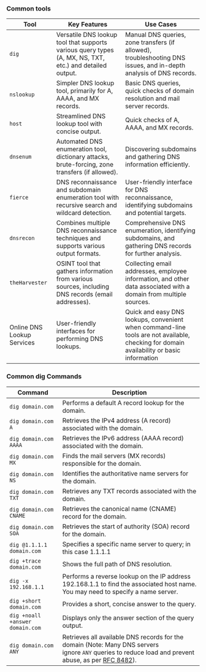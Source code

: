 ### Common tools

|Tool|Key Features|Use Cases|
|---|---|---|
|`dig`|Versatile DNS lookup tool that supports various query types (A, MX, NS, TXT, etc.) and detailed output.|Manual DNS queries, zone transfers (if allowed), troubleshooting DNS issues, and in-depth analysis of DNS records.|
|`nslookup`|Simpler DNS lookup tool, primarily for A, AAAA, and MX records.|Basic DNS queries, quick checks of domain resolution and mail server records.|
|`host`|Streamlined DNS lookup tool with concise output.|Quick checks of A, AAAA, and MX records.|
|`dnsenum`|Automated DNS enumeration tool, dictionary attacks, brute-forcing, zone transfers (if allowed).|Discovering subdomains and gathering DNS information efficiently.|
|`fierce`|DNS reconnaissance and subdomain enumeration tool with recursive search and wildcard detection.|User-friendly interface for DNS reconnaissance, identifying subdomains and potential targets.|
|`dnsrecon`|Combines multiple DNS reconnaissance techniques and supports various output formats.|Comprehensive DNS enumeration, identifying subdomains, and gathering DNS records for further analysis.|
|`theHarvester`|OSINT tool that gathers information from various sources, including DNS records (email addresses).|Collecting email addresses, employee information, and other data associated with a domain from multiple sources.|
|Online DNS Lookup Services|User-friendly interfaces for performing DNS lookups.|Quick and easy DNS lookups, convenient when command-line tools are not available, checking for domain availability or basic information|


### Common dig Commands

|Command|Description|
|---|---|
|`dig domain.com`|Performs a default A record lookup for the domain.|
|`dig domain.com A`|Retrieves the IPv4 address (A record) associated with the domain.|
|`dig domain.com AAAA`|Retrieves the IPv6 address (AAAA record) associated with the domain.|
|`dig domain.com MX`|Finds the mail servers (MX records) responsible for the domain.|
|`dig domain.com NS`|Identifies the authoritative name servers for the domain.|
|`dig domain.com TXT`|Retrieves any TXT records associated with the domain.|
|`dig domain.com CNAME`|Retrieves the canonical name (CNAME) record for the domain.|
|`dig domain.com SOA`|Retrieves the start of authority (SOA) record for the domain.|
|`dig @1.1.1.1 domain.com`|Specifies a specific name server to query; in this case 1.1.1.1|
|`dig +trace domain.com`|Shows the full path of DNS resolution.|
|`dig -x 192.168.1.1`|Performs a reverse lookup on the IP address 192.168.1.1 to find the associated host name. You may need to specify a name server.|
|`dig +short domain.com`|Provides a short, concise answer to the query.|
|`dig +noall +answer domain.com`|Displays only the answer section of the query output.|
|`dig domain.com ANY`|Retrieves all available DNS records for the domain (Note: Many DNS servers ignore `ANY` queries to reduce load and prevent abuse, as per [RFC 8482](https://datatracker.ietf.org/doc/html/rfc8482)).|
